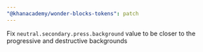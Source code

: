 ```yaml
---
"@khanacademy/wonder-blocks-tokens": patch
---
```


Fix `neutral.secondary.press.background` value to be closer to the progressive and destructive backgrounds

